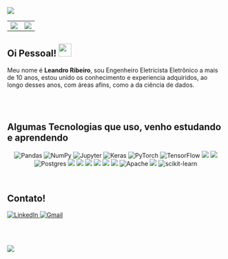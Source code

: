 <img src="https://aodigital.com.br/wp-content/uploads/2020/06/inteligencia-artificial.jpg">
<center>
    <table>
        <tr>
            <td>
                <img src="https://github-readme-stats.vercel.app/api/top-langs/?username=leleogithub2100&hide=html&layout=compact&theme=buefy" />
            </td>
            <td>
                <img src="https://github-readme-stats.vercel.app/api?username=leleogithub2100&theme=buefy"/>
            </td>
        </tr>   
    </table>
</center>

<h2>
    Oi Pessoal!
    <img src="https://raw.githubusercontent.com/iampavangandhi/iampavangandhi/master/gifs/Hi.gif" width="30px">
</h2>

Meu nome é <b>Leandro Ribeiro</b>, sou Engenheiro Eletricista Eletrônico a mais de 10 anos, estou unido os conhecimento e experiencia adquiridos, ao longo desses anos,  com áreas afins, como a da ciência de dados.

<br>


<br>
<h2>Algumas Tecnologias que uso, venho estudando e aprendendo</h2>
<p align="center">
<img alt="Pandas" src="https://img.shields.io/badge/pandas%20-%23150458.svg?&style=for-the-badge&logo=pandas&logoColor=white" />
<img alt="NumPy" src="https://img.shields.io/badge/numpy%20-%23013243.svg?&style=for-the-badge&logo=numpy&logoColor=white" />
<img alt="Jupyter" src="https://img.shields.io/badge/Jupyter%20-%23F37626.svg?&style=for-the-badge&logo=Jupyter&logoColor=white" />
<img alt="Keras" src="https://img.shields.io/badge/Keras%20-%23D00000.svg?&style=for-the-badge&logo=Keras&logoColor=white"/>
<img alt="PyTorch" src="https://img.shields.io/badge/PyTorch%20-%23EE4C2C.svg?&style=for-the-badge&logo=PyTorch&logoColor=white" />
<img alt="TensorFlow" src="https://img.shields.io/badge/TensorFlow%20-%23FF6F00.svg?&style=for-the-badge&logo=TensorFlow&logoColor=white" />
<img src="https://img.shields.io/badge/linux-orange.svg?&style=flat-square&logo=linux&logoColor=white"/>
<img src="https://img.shields.io/badge/python%20-%2314354C.svg?&style=flat-square&logo=python&logoColor=white"/>
<img alt="Postgres" src ="https://img.shields.io/badge/postgres-%23316192.svg?&style=for-the-badge&logo=postgresql&logoColor=white"/>
<img src="https://img.shields.io/badge/-MongoDB-black?style=flat-square&logo=mongodb">
<img src="https://img.shields.io/badge/-MySQL-4479A1?style=flat-square&logo=mysql&logoColor=white">
<img src="https://img.shields.io/badge/-Git-black?style=flat-square&logo=git">
<img src="https://img.shields.io/badge/-GitHub-181717?style=flat-square&logo=github">
<img src="https://img.shields.io/badge/-VSCode-007ACC?style=flat-square&logo=visual-studio-code&logoColor=white">
<img src="https://img.shields.io/badge/json-ambar.svg?&style=flat-square&logo=json&logoColor=white"/>
<img alt="Apache" src="https://img.shields.io/badge/apache%20-%23D42029.svg?&style=for-the-badge&logo=apache&logoColor=white"/>   
<img src="https://img.shields.io/badge/Prezi-3181FF?style=for-the-badge&logo=prezi&logoColor=white" />
<img alt="scikit-learn" src="https://img.shields.io/badge/scikit-learn%20-%23F37626.svg?&style=for-the-badge&logo=scikit-learn&logoColor=white" />
</p>


<br>
<h2>Contato! </h2>
<a href="https://www.linkedin.com/in/leandroassiz/"  >
    <img alt="LinkedIn" src="https://img.shields.io/badge/linkedin%20-%230077B5.svg?&style=for-the-badge&logo=linkedin&logoColor=white"/>
</a>
<a href="mailto:leandroassiz@gmail.com"  >
    <img alt="Gmail" src="https://img.shields.io/badge/Gmail-D14836?style=for-the-badge&logo=gmail&logoColor=white" />
</a>

<br>



<br><br>

![](https://komarev.com/ghpvc/?username=leleogithub2100&color=blue&style=flat)
